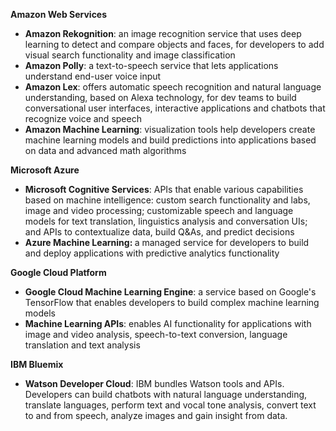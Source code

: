 
   <p><b>Amazon Web Services</b></p> 
   <ul class=" default-list"> 
    <li><b>Amazon Rekognition</b>: an image recognition service that uses deep learning to detect and compare objects and faces, for developers to add visual search functionality and image classification</li> 
    <li><b>Amazon Polly</b>: a text-to-speech service that lets applications understand end-user voice input</li> 
    <li><b>Amazon Lex</b>: offers automatic speech recognition and natural language understanding, based on Alexa technology, for dev teams to build conversational user interfaces, interactive applications and chatbots that recognize voice and speech</li> 
    <li><b>Amazon Machine Learning</b>: visualization tools help developers create machine learning models and build predictions into applications based on data and advanced math algorithms</li> 
   </ul> 
   <p><b>Microsoft Azure</b></p> 
   <ul class=" default-list"> 
    <li><b>Microsoft Cognitive Services</b>: APIs that enable various capabilities based on machine intelligence: custom search functionality and labs, image and video processing; customizable speech and language models for text translation, linguistics analysis and conversation UIs; and APIs to contextualize data, build Q&amp;As, and predict decisions</li> 
    <li><b>Azure Machine Learning: </b>a managed service for developers to build and deploy applications with predictive analytics functionality</li> 
   </ul> 
   <p><b>Google Cloud Platform</b></p> 
   <ul class=" default-list"> 
    <li><b>Google Cloud Machine Learning Engine</b>: a service based on Google's TensorFlow that enables developers to build complex machine learning models</li> 
    <li><b>Machine Learning APIs</b>: enables AI functionality for applications with image and video analysis, speech-to-text conversion, language translation and text analysis</li> 
   </ul> 
   <p><b>IBM Bluemix</b></p> 
   <ul class=" default-list"> 
    <li><b>Watson Developer Cloud</b>: IBM bundles Watson tools and APIs. Developers can build chatbots with natural language understanding, translate languages, perform text and vocal tone analysis, convert text to and from speech, analyze images and gain insight from data.</li> 
   </ul>

